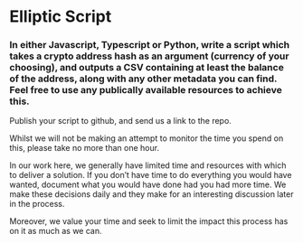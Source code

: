 # Elliptic Script

### In either Javascript, Typescript or Python, write a script which takes a crypto address hash as an argument (currency of your choosing), and outputs a CSV containing at least the balance of the address, along with any other metadata you can find. Feel free to use any publically available resources to achieve this.

Publish your script to github, and send us a link to the repo.

Whilst we will not be making an attempt to monitor the time you spend on this, please take no more than one hour.

In our work here, we generally have limited time and resources with which to deliver a solution. If you don’t have time to do everything you would have wanted, document what you would have done had you had more time. We make these decisions daily and they make for an interesting discussion later in the process.

Moreover, we value your time and seek to limit the impact this process has on it as much as we can.
